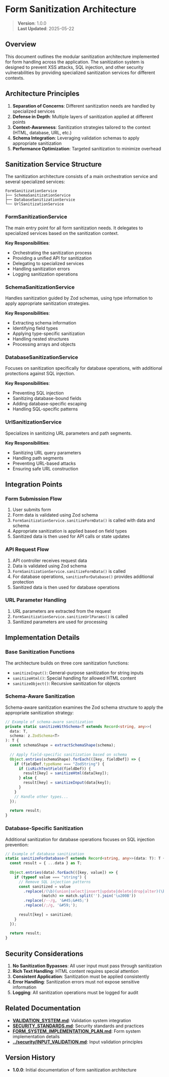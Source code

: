 
# Form Sanitization Architecture

> **Version**: 1.0.0  
> **Last Updated**: 2025-05-22

## Overview

This document outlines the modular sanitization architecture implemented for form handling across the application. The sanitization system is designed to prevent XSS attacks, SQL injection, and other security vulnerabilities by providing specialized sanitization services for different contexts.

## Architecture Principles

1. **Separation of Concerns**: Different sanitization needs are handled by specialized services
2. **Defense in Depth**: Multiple layers of sanitization applied at different points
3. **Context-Awareness**: Sanitization strategies tailored to the context (HTML, database, URL, etc.)
4. **Schema Integration**: Leveraging validation schemas to apply appropriate sanitization
5. **Performance Optimization**: Targeted sanitization to minimize overhead

## Sanitization Service Structure

The sanitization architecture consists of a main orchestration service and several specialized services:

```
FormSanitizationService
├── SchemaSanitizationService
├── DatabaseSanitizationService
└── UrlSanitizationService
```

### FormSanitizationService

The main entry point for all form sanitization needs. It delegates to specialized services based on the sanitization context.

**Key Responsibilities**:
- Orchestrating the sanitization process
- Providing a unified API for sanitization
- Delegating to specialized services
- Handling sanitization errors
- Logging sanitization operations

### SchemaSanitizationService

Handles sanitization guided by Zod schemas, using type information to apply appropriate sanitization strategies.

**Key Responsibilities**:
- Extracting schema information
- Identifying field types
- Applying type-specific sanitization
- Handling nested structures
- Processing arrays and objects

### DatabaseSanitizationService

Focuses on sanitization specifically for database operations, with additional protections against SQL injection.

**Key Responsibilities**:
- Preventing SQL injection
- Sanitizing database-bound fields
- Adding database-specific escaping
- Handling SQL-specific patterns

### UrlSanitizationService

Specializes in sanitizing URL parameters and path segments.

**Key Responsibilities**:
- Sanitizing URL query parameters
- Handling path segments
- Preventing URL-based attacks
- Ensuring safe URL construction

## Integration Points

### Form Submission Flow

1. User submits form
2. Form data is validated using Zod schema
3. `FormSanitizationService.sanitizeFormData()` is called with data and schema
4. Appropriate sanitization is applied based on field types
5. Sanitized data is then used for API calls or state updates

### API Request Flow

1. API controller receives request data
2. Data is validated using Zod schema
3. `FormSanitizationService.sanitizeFormData()` is called
4. For database operations, `sanitizeForDatabase()` provides additional protection
5. Sanitized data is then used for database operations

### URL Parameter Handling

1. URL parameters are extracted from the request
2. `FormSanitizationService.sanitizeUrlParams()` is called
3. Sanitized parameters are used for processing

## Implementation Details

### Base Sanitization Functions

The architecture builds on three core sanitization functions:

- `sanitizeInput()`: General-purpose sanitization for string inputs
- `sanitizeHtml()`: Special handling for allowed HTML content
- `sanitizeObject()`: Recursive sanitization for objects

### Schema-Aware Sanitization

Schema-aware sanitization examines the Zod schema structure to apply the appropriate sanitization strategy:

```typescript
// Example of schema-aware sanitization
private static sanitizeWithSchema<T extends Record<string, any>>(
  data: T,
  schema: z.ZodSchema<T>
): T {
  const schemaShape = extractSchemaShape(schema);
  
  // Apply field-specific sanitization based on schema
  Object.entries(schemaShape).forEach(([key, fieldDef]) => {
    if (fieldDef.typeName === "ZodString") {
      if (isRichTextField(fieldDef)) {
        result[key] = sanitizeHtml(data[key]);
      } else {
        result[key] = sanitizeInput(data[key]);
      }
    }
    // Handle other types...
  });
  
  return result;
}
```

### Database-Specific Sanitization

Additional sanitization for database operations focuses on SQL injection prevention:

```typescript
// Example of database sanitization
static sanitizeForDatabase<T extends Record<string, any>>(data: T): T {
  const result = { ...data } as T;
  
  Object.entries(data).forEach(([key, value]) => {
    if (typeof value === "string") {
      // Remove SQL injection patterns
      const sanitized = value
        .replace(/(\b)(union|select|insert|update|delete|drop|alter)(\b)/gi, 
                (match) => match.split('').join('\u200B'))
        .replace(/--/g, '&#45;&#45;')
        .replace(/;/g, '&#59;');
        
      result[key] = sanitized;
    }
  });
  
  return result;
}
```

## Security Considerations

1. **No Sanitization Bypasses**: All user input must pass through sanitization
2. **Rich Text Handling**: HTML content requires special attention
3. **Consistent Application**: Sanitization must be applied consistently
4. **Error Handling**: Sanitization errors must not expose sensitive information
5. **Logging**: All sanitization operations must be logged for audit

## Related Documentation

- **[VALIDATION_SYSTEM.md](../../VALIDATION_SYSTEM.md)**: Validation system integration
- **[SECURITY_STANDARDS.md](../../SECURITY_STANDARDS.md)**: Security standards and practices
- **[FORM_SYSTEM_IMPLEMENTATION_PLAN.md](../../FORM_SYSTEM_IMPLEMENTATION_PLAN.md)**: Form system implementation details
- **[../security/INPUT_VALIDATION.md](../security/INPUT_VALIDATION.md)**: Input validation principles

## Version History

- **1.0.0**: Initial documentation of form sanitization architecture

